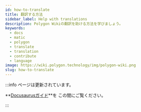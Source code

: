 ```yaml
---
id: how-to-translate
title: 翻訳する方法
sidebar_label: Help with translations
description: Polygon Wikiの翻訳を助ける方法を学びましょう。
keywords:
  - docs
  - matic
  - polygon
  - translate
  - translation
  - contribute
  - language
image: https://wiki.polygon.technology/img/polygon-wiki.png
slug: how-to-translate
---
```


:::info ページは更新されています。

**[Docusaurusガイド](https://docusaurus.io/docs/i18n/crowdin#translate-the-sources)**を
この間にご覧ください。

:::
